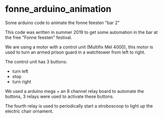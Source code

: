 # fonne_arduino_animation
Some arduino code to animate the fonne feesten "bar 2"

This code was written in summer 2019 to get some automation in the bar at the free "Fonne feesten" festival.

We are using a motor with a control unit (Multifix Mel 4000), this motor is used to turn an armed prison guard in a watchtower from left to right.

The control unit has 3 buttons:
 - turn left
 - stop
 - turn right
 
We used a arduino mega + an 8 channel relay board to automate the buttons, 3 relays were used to activate these buttons.

The fourth relay is used to periodically start a stroboscoop to light up the electric chair ornament.




